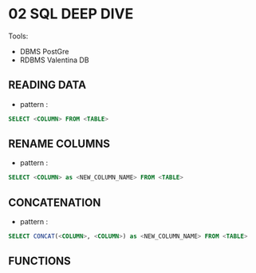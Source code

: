 # 02 SQL DEEP DIVE
Tools: 
- DBMS PostGre
- RDBMS Valentina DB

## READING DATA
- pattern :
```sql
SELECT <COLUMN> FROM <TABLE>
```

## RENAME COLUMNS
- pattern :
```sql
SELECT <COLUMN> as <NEW_COLUMN_NAME> FROM <TABLE>
```

## CONCATENATION
- pattern :
```sql
SELECT CONCAT(<COLUMN>, <COLUMN>) as <NEW_COLUMN_NAME> FROM <TABLE>
```

## FUNCTIONS
